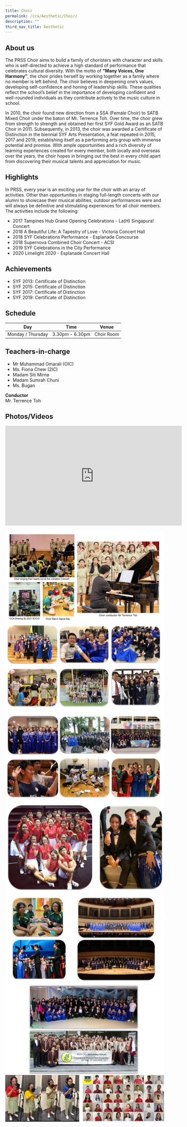```yaml
---
title: Choir
permalink: /cca/Aesthetic/Choir/
description: ""
third_nav_title: Aesthetic
---
```

## About us

The PRSS Choir aims to build a family of choristers with character and skills who is self-directed to achieve a high standard of performance that celebrates cultural diversity. With the motto of **“Many Voices, One Harmony”**, the choir prides herself by working together as a family where no member is left behind. The choir believes in deepening one’s values, developing self-confidence and honing of leadership skills. These qualities reflect the school’s belief in the importance of developing confident and well-rounded individuals as they contribute actively to the music culture in school.

In 2010, the choir found new direction from a SSA (Female Choir) to SATB Mixed Choir under the baton of Mr. Terrence Toh. Over time, the choir grew from strength to strength and obtained her first SYF Gold Award as an SATB Choir in 2011. Subsequently, in 2013, the choir was awarded a Certificate of Distinction in the biennial SYF Arts Presentation, a feat repeated in 2015, 2017 and 2019, establishing itself as a performing arts group with immense potential and promise. With ample opportunities and a rich diversity of learning experiences created for every member, both locally and overseas over the years, the choir hopes in bringing out the best in every child apart from discovering their musical talents and appreciation for music.

## Highlights

In PRSS, every year is an exciting year for the choir with an array of activities. Other than opportunities in staging full-length concerts with our alumni to showcase their musical abilities, outdoor performances were and will always be definitive and stimulating experiences for all choir members. The activities include the following:

* 2017 Tampines Hub Grand Opening Celebrations - La(H) Singapura! Concert
* 2018 A Beautiful Life: A Tapestry of Love - Victoria Concert Hall
* 2018 SYF Celebrations Performance - Esplanade Concourse
* 2018 Supernova Combined Choir Concert - ACSI
* 2019 SYF Celebrations in the City Performance
* 2020 Limelight 2020 - Esplanade Concert Hall

## Achievements

* SYF 2013: Certificate of Distinction
* SYF 2015: Certificate of Distinction
* SYF 2017: Certificate of Distinction
* SYF 2019: Certificate of Distinction

## Schedule

| Day | Time | Venue |
| -------- | -------- | -------- |
| Monday / Thursday | 3.30pm - 6.30pm | Choir Room |

## Teachers-in-charge

* Mr Muhammad Omarali (OIC) 
* Ms. Fiona Chew (2IC) 
* Madam Siti Mirna 
* Madam Sumrah Chuni 
* Ms. Bugan

**Conductor**<br>
Mr. Terrence Toh

## Photos/Videos

<iframe width="560" height="315" src="https://www.youtube.com/embed/5T8rVnL3f_I" title="YouTube video player" frameborder="0" allow="accelerometer; autoplay; clipboard-write; encrypted-media; gyroscope; picture-in-picture" allowfullscreen=""></iframe>

![](/images/Choir%20Images.jpeg)
![](/images/Choir%20Photo%201.jpeg)
![](/images/Choir%20Photo%202.jpeg)
![](/images/Choir%20Photo%203.jpeg)
![](/images/Choir%20Photo%204.jpeg)
![](/images/Choir%20Photo%205.jpeg)
![](/images/Choir%20Photo_6.png)